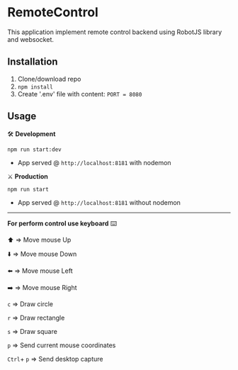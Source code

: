 # RemoteControl
This application implement remote control backend using RobotJS library and websocket.

## Installation
1. Clone/download repo
2. `npm install`
3. Create '.env' file with content: `PORT = 8080`

## Usage
:hammer_and_wrench:  **Development**

`npm run start:dev`

* App served @ `http://localhost:8181` with nodemon

:crossed_swords:  **Production**

`npm run start`

* App served @ `http://localhost:8181` without nodemon

---

**For perform control use keyboard**  :keyboard:

:arrow_up: => Move mouse Up

:arrow_down: => Move mouse Down

:arrow_left: => Move mouse Left

:arrow_right: => Move mouse Right

`c` => Draw circle

`r` => Draw rectangle 

`s` => Draw square

`p` => Send current mouse coordinates

`Ctrl`+ `p` => Send desktop capture

